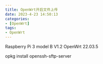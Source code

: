 ```yaml
---
title: OpenWrt开启文件上传
date: 2023-4-23 14:50:13
categories: 
- [OpenWrt]
tags: 
- OpenWrt
---
```



Raspberry Pi 3 model B V1.2 
OpenWrt 22.03.5

opkg install openssh-sftp-server
